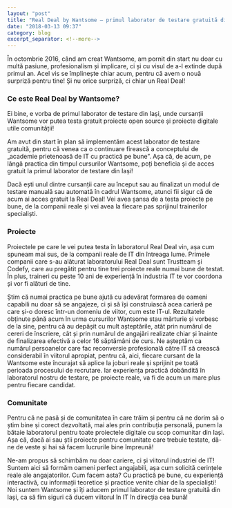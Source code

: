 ```yaml
---
layout: "post"
title: "Real Deal by Wantsome – primul laborator de testare gratuită din Iași"
date: "2018-03-13 09:37"
category: blog
excerpt_separator: <!--more-->
---
```

În octombrie 2016, când am creat Wantsome, am pornit din start nu doar cu multă pasiune, profesionalism și implicare, ci și cu visul de a-l extinde după primul an. Acel vis se împlinește chiar acum, pentru că avem o nouă surpriză pentru tine! Și nu orice surpriză, ci chiar un Real Deal!
<!--more-->

### Ce este Real Deal by Wantsome?
Ei bine, e vorba de primul laborator de testare din Iași, unde cursanții Wantsome vor putea testa gratuit proiecte open source și proiecte digitale utile comunității!

Am avut din start în plan să implementăm acest laborator de testare gratuită, pentru că venea ca o continuare firească a conceptului de „academie prietenoasă de IT cu practică pe bune”. Așa că, de acum, pe lângă practica din timpul cursurilor Wantsome, poți beneficia și de acces gratuit la primul laborator de testare din Iași!

Dacă ești unul dintre cursanții care au început sau au finalizat un modul de testare manuală sau automată în cadrul Wantsome, atunci fii sigur că de acum ai acces gratuit la Real Deal! Vei avea șansa de a testa proiecte pe bune, de la companii reale și vei avea la fiecare pas sprijinul trainerilor specialiști.

### Proiecte
Proiectele pe care le vei putea testa în laboratorul Real Deal vin, așa cum spuneam mai sus, de la companii reale de IT din întreaga lume. Primele companii care s-au alăturat laboratorului Real Deal sunt Trustteam și Codefy, care au pregătit pentru tine trei proiecte reale numai bune de testat. În plus, traineri cu peste 10 ani de experiență în industria IT te vor coordona și vor fi alături de tine.

Știm că numai practica pe bune ajută cu adevărat formarea de oameni capabili nu doar să se angajeze, ci și să își construiască acea carieră pe care și-o doresc într-un domeniu de viitor, cum este IT-ul. Rezultatele obținute până acum în urma cursurilor Wantsome stau mărturie și vorbesc de la sine, pentru că au depășit cu mult așteptările, atât prin numărul de cereri de înscriere, cât și prin numărul de angajări realizate chiar și înainte de finalizarea efectivă a celor 16 săptămâni de curs. Ne așteptăm ca numărul persoanelor care fac reconversie profesională către IT să crească considerabil în viitorul apropiat, pentru că, aici, fiecare cursant de la Wantsome este încurajat să aplice la joburi reale și sprijinit pe toată perioada procesului de recrutare. Iar experiența practică dobândită în laboratorul nostru de testare, pe proiecte reale, va fi de acum un mare plus pentru fiecare candidat.

### Comunitate
Pentru că ne pasă și de comunitatea în care trăim și pentru că ne dorim să o știm bine și corect dezvoltată, mai ales prin contribuția personală, punem la bătaie laboratorul pentru toate proiectele digitale cu scop comunitar din Iași. Așa că, dacă ai sau știi proiecte pentru comunitate care trebuie testate, dă-ne de veste și hai să facem lucrurile bine împreună!

Ne-am propus să schimbăm nu doar cariere, ci și viitorul industriei de IT! Suntem aici să formăm oameni perfect angajabili, așa cum solicită cerințele reale ale angajatorilor. Cum facem asta? Cu practică pe bune, cu experiență interactivă, cu informații teoretice și practice venite chiar de la specialiști! Noi suntem Wantsome și îți aducem primul laborator de testare gratuită din Iași, ca să fim siguri că ducem viitorul în IT în direcția cea bună!
